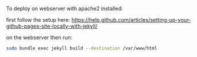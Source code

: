 To deploy on webserver with apache2 installed:

first follow the setup here:
https://help.github.com/articles/setting-up-your-github-pages-site-locally-with-jekyll/

on the webserver then run:

```bash
sudo bundle exec jekyll build --destination /var/www/html
```


